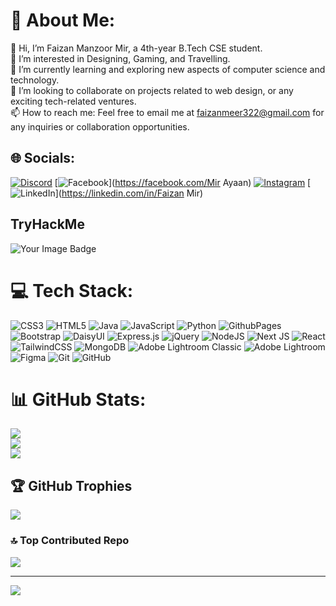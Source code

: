 # 💫 About Me:
👋 Hi, I’m Faizan Manzoor Mir, a 4th-year B.Tech CSE student.<br>👀 I’m interested in Designing, Gaming, and Travelling.<br>🌱 I’m currently learning and exploring new aspects of computer science and technology.<br>💞️ I’m looking to collaborate on projects related to web design, or any exciting tech-related ventures.<br>📫 How to reach me: Feel free to email me at faizanmeer322@gmail.com for any inquiries or collaboration opportunities.


## 🌐 Socials:
[![Discord](https://img.shields.io/badge/Discord-%237289DA.svg?logo=discord&logoColor=white)](https://discord.gg/https://discord.com/invite/bxBZ63cF) [![Facebook](https://img.shields.io/badge/Facebook-%231877F2.svg?logo=Facebook&logoColor=white)](https://facebook.com/Mir Ayaan) [![Instagram](https://img.shields.io/badge/Instagram-%23E4405F.svg?logo=Instagram&logoColor=white)](https://instagram.com/imfaizanmir) [![LinkedIn](https://img.shields.io/badge/LinkedIn-%230077B5.svg?logo=linkedin&logoColor=white)](https://linkedin.com/in/Faizan Mir) 

## TryHackMe
<img src="https://tryhackme-badges.s3.amazonaws.com/Mirfaizan.png" alt="Your Image Badge" />



# 💻 Tech Stack:
![CSS3](https://img.shields.io/badge/css3-%231572B6.svg?style=for-the-badge&logo=css3&logoColor=white) ![HTML5](https://img.shields.io/badge/html5-%23E34F26.svg?style=for-the-badge&logo=html5&logoColor=white) ![Java](https://img.shields.io/badge/java-%23ED8B00.svg?style=for-the-badge&logo=openjdk&logoColor=white) ![JavaScript](https://img.shields.io/badge/javascript-%23323330.svg?style=for-the-badge&logo=javascript&logoColor=%23F7DF1E) ![Python](https://img.shields.io/badge/python-3670A0?style=for-the-badge&logo=python&logoColor=ffdd54) ![GithubPages](https://img.shields.io/badge/github%20pages-121013?style=for-the-badge&logo=github&logoColor=white) ![Bootstrap](https://img.shields.io/badge/bootstrap-%238511FA.svg?style=for-the-badge&logo=bootstrap&logoColor=white) ![DaisyUI](https://img.shields.io/badge/daisyui-5A0EF8?style=for-the-badge&logo=daisyui&logoColor=white) ![Express.js](https://img.shields.io/badge/express.js-%23404d59.svg?style=for-the-badge&logo=express&logoColor=%2361DAFB) ![jQuery](https://img.shields.io/badge/jquery-%230769AD.svg?style=for-the-badge&logo=jquery&logoColor=white) ![NodeJS](https://img.shields.io/badge/node.js-6DA55F?style=for-the-badge&logo=node.js&logoColor=white) ![Next JS](https://img.shields.io/badge/Next-black?style=for-the-badge&logo=next.js&logoColor=white) ![React](https://img.shields.io/badge/react-%2320232a.svg?style=for-the-badge&logo=react&logoColor=%2361DAFB) ![TailwindCSS](https://img.shields.io/badge/tailwindcss-%2338B2AC.svg?style=for-the-badge&logo=tailwind-css&logoColor=white) ![MongoDB](https://img.shields.io/badge/MongoDB-%234ea94b.svg?style=for-the-badge&logo=mongodb&logoColor=white) ![Adobe Lightroom Classic](https://img.shields.io/badge/Adobe%20Lightroom%20Classic-31A8FF.svg?style=for-the-badge&logo=Adobe%20Lightroom%20Classic&logoColor=white) ![Adobe Lightroom](https://img.shields.io/badge/Adobe%20Lightroom-31A8FF.svg?style=for-the-badge&logo=Adobe%20Lightroom&logoColor=white) ![Figma](https://img.shields.io/badge/figma-%23F24E1E.svg?style=for-the-badge&logo=figma&logoColor=white) ![Git](https://img.shields.io/badge/git-%23F05033.svg?style=for-the-badge&logo=git&logoColor=white) ![GitHub](https://img.shields.io/badge/github-%23121011.svg?style=for-the-badge&logo=github&logoColor=white)
# 📊 GitHub Stats:
![](https://github-readme-stats.vercel.app/api?username=FaizanMir01&theme=default&hide_border=false&include_all_commits=false&count_private=false)<br/>
![](https://github-readme-streak-stats.herokuapp.com/?user=FaizanMir01&theme=default&hide_border=false)<br/>
![](https://github-readme-stats.vercel.app/api/top-langs/?username=FaizanMir01&theme=default&hide_border=false&include_all_commits=false&count_private=false&layout=compact)

## 🏆 GitHub Trophies
![](https://github-profile-trophy.vercel.app/?username=FaizanMir01&theme=flat&no-frame=true&no-bg=false&margin-w=4)

### 🔝 Top Contributed Repo
![](https://github-contributor-stats.vercel.app/api?username=FaizanMir01&limit=5&theme=flat&combine_all_yearly_contributions=true)

---
[![](https://visitcount.itsvg.in/api?id=FaizanMir01&icon=0&color=0)](https://visitcount.itsvg.in)

<!-- Proudly created with GPRM ( https://gprm.itsvg.in ) -->
